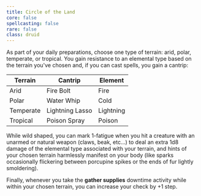 ```yaml
---
title: Circle of the Land
core: false
spellcasting: false
rare: false
class: druid
---
```

As part of your daily preparations, choose one type of terrain: arid, polar, temperate, or tropical. You gain resistance to an elemental type based on the terrain you've chosen and, if you can cast spells, you gain a cantrip:

| Terrain | Cantrip | Element |
| --- | --- | --- |
| Arid | Fire Bolt | Fire |
| Polar | Water Whip | Cold |
| Temperate | Lightning Lasso | Lightning |
| Tropical | Poison Spray | Poison |

While wild shaped, you can mark 1-fatigue when you hit a creature with an unarmed or natural weapon (claws, beak, etc…) to deal an extra 1d8 damage of the elemental type associated with your terrain, and hints of your chosen terrain harmlessly manifest on your body (like sparks occasionally flickering between porcupine spikes or the ends of fur lightly smoldering).

Finally, whenever you take the **gather supplies** downtime activity while within your chosen terrain, you can increase your check by +1 step.
